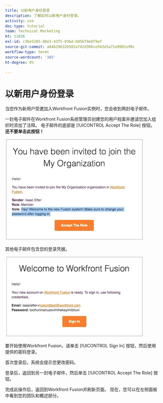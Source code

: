 ```yaml
---
title: 以新用户身份登录
description: 了解如何以新用户身份登录。
activity: use
doc-type: tutorial
team: Technical Marketing
kt: 11036
exl-id: c36e5285-88e5-43f5-93bd-b05bf9e8f9ef
source-git-commit: a64b29632b502af42d366ce543e5a71e9901e99c
workflow-type: tm+mt
source-wordcount: '165'
ht-degree: 0%

---
```


# 以新用户身份登录

当您作为新用户受邀加入Workfront Fusion实例时，您会收到两封电子邮件。

一封电子邮件在Workfront Fusion系统管理员创建您的用户档案并邀请您加入组织时添加了注释。 电子邮件的底部是 [!UICONTROL Accept The Role] 按钮。 **还不要单击此按钮！**

![电子邮件邀请的图像](assets/new-user-1.png)

其他电子邮件包含您的登录凭据。

![电子邮件邀请的图像](assets/new-user-2.png)

要开始使用Workfront Fusion，请单击 [!UICONTROL Sign In] 按钮，然后使用提供的密码登录。

首次登录后，系统会提示您更改密码。

登录后，返回到另一封电子邮件，然后单击 [!UICONTROL Accept The Role] 按钮。

完成此操作后，返回到Workfront Fusion并刷新页面。 现在，您可以在左侧面板中看到您的团队和概述部分。
